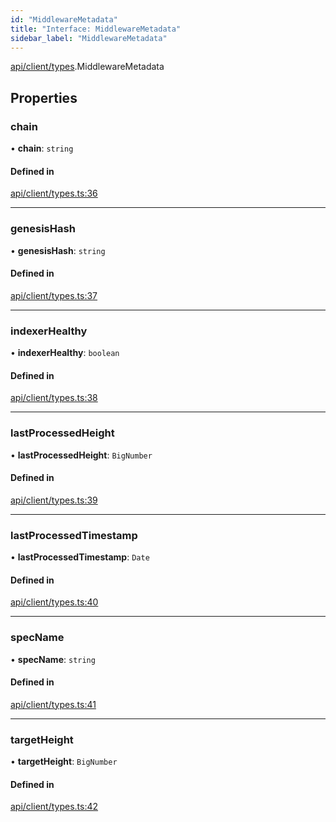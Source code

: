 ```yaml
---
id: "MiddlewareMetadata"
title: "Interface: MiddlewareMetadata"
sidebar_label: "MiddlewareMetadata"
---
```


[api/client/types](../../../../../modules/API/Client/Types/Types.md).MiddlewareMetadata

## Properties

### chain

• **chain**: `string`

#### Defined in

[api/client/types.ts:36](https://github.com/PolymeshAssociation/polymesh-sdk/blob/fe2e6dd1d/src/api/client/types.ts#L36)

___

### genesisHash

• **genesisHash**: `string`

#### Defined in

[api/client/types.ts:37](https://github.com/PolymeshAssociation/polymesh-sdk/blob/fe2e6dd1d/src/api/client/types.ts#L37)

___

### indexerHealthy

• **indexerHealthy**: `boolean`

#### Defined in

[api/client/types.ts:38](https://github.com/PolymeshAssociation/polymesh-sdk/blob/fe2e6dd1d/src/api/client/types.ts#L38)

___

### lastProcessedHeight

• **lastProcessedHeight**: `BigNumber`

#### Defined in

[api/client/types.ts:39](https://github.com/PolymeshAssociation/polymesh-sdk/blob/fe2e6dd1d/src/api/client/types.ts#L39)

___

### lastProcessedTimestamp

• **lastProcessedTimestamp**: `Date`

#### Defined in

[api/client/types.ts:40](https://github.com/PolymeshAssociation/polymesh-sdk/blob/fe2e6dd1d/src/api/client/types.ts#L40)

___

### specName

• **specName**: `string`

#### Defined in

[api/client/types.ts:41](https://github.com/PolymeshAssociation/polymesh-sdk/blob/fe2e6dd1d/src/api/client/types.ts#L41)

___

### targetHeight

• **targetHeight**: `BigNumber`

#### Defined in

[api/client/types.ts:42](https://github.com/PolymeshAssociation/polymesh-sdk/blob/fe2e6dd1d/src/api/client/types.ts#L42)
